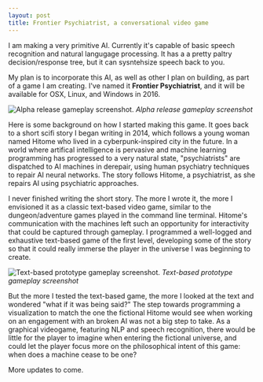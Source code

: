 ```yaml
---
layout: post
title: Frontier Psychiatrist, a conversational video game
---
```


I am making a very primitive AI. Currently it's capable of basic speech recognition and natural langugage processing. It has a a pretty paltry decision/response tree, but it can sysntehsize speech back to you.

My plan is to incorporate this AI, as well as other I plan on building, as part of a game I am creating. I've named it **Frontier Psychiatrist**, and it will be available for OSX, Linux, and Windows in 2016.

![Alpha release gameplay screenshot.](../../../../public/img/post_img/2015-12-29-frontier-psychiatrist-1-1.png "Alpha release gameplay screenshot")
*Alpha release gameplay screenshot*

Here is some background on how I started making this game. It goes back to a short scifi story I began writing in 2014, which follows a young woman named Hitome who lived in a cyberpunk-inspired city in the future. In a world where artifical intelligence is pervasive and machine learning programming has progressed to a very natural state, "psychiatrists" are dispatched to AI machines in derepair, using human psychiatry techniques to repair AI neural networks. The story follows Hitome, a psychiatrist, as she repairs AI using psychiatric approaches.

I never finished writing the short story. The more I wrote it, the more I envisioned it as a classic text-based video game, similar to the dungeon/adventure games played in the command line terminal. Hitome's communication with the machines left such an opportunity for interactivity that could be captured through gameplay. I programmed a well-logged and exhaustive text-based game of the first level, developing some of the story so that it could really immerse the player in the universe I was beginning to create.

![Text-based prototype gameplay screenshot.](../../../../public/img/post_img/2015-12-29-frontier-psychiatrist-1-2.png "Alpha release gameplay screenshot")
*Text-based prototype gameplay screenshot*

But the more I tested the text-based game, the more I looked at the text and wondered "what if it was being said?" The step towards programming a visualization to match the one the fictional Hitome would see when working on an engagement with an broken AI was not a big step to take. As a graphical videogame, featuring NLP and speech recognition, there would be little for the player to imagine when entering the fictional universe, and could let the player focus more on the philosophical intent of this game: when does a machine cease to be one?

More updates to come.